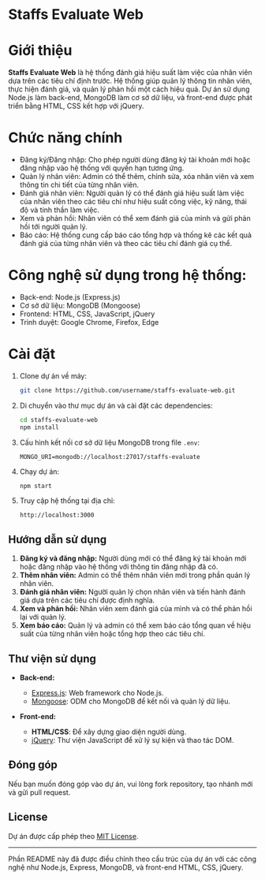 
# Staffs Evaluate Web

# Giới thiệu

**Staffs Evaluate Web** là hệ thống đánh giá hiệu suất làm việc của nhân viên dựa trên các tiêu chí định trước. Hệ thống giúp quản lý thông tin nhân viên, thực hiện đánh giá, và quản lý phản hồi một cách hiệu quả. Dự án sử dụng Node.js làm back-end, MongoDB làm cơ sở dữ liệu, và front-end được phát triển bằng HTML, CSS kết hợp với jQuery.

# Chức năng chính

- Đăng ký/Đăng nhập: Cho phép người dùng đăng ký tài khoản mới hoặc đăng nhập vào hệ thống với quyền hạn tương ứng.
- Quản lý nhân viên: Admin có thể thêm, chỉnh sửa, xóa nhân viên và xem thông tin chi tiết của từng nhân viên.
- Đánh giá nhân viên: Người quản lý có thể đánh giá hiệu suất làm việc của nhân viên theo các tiêu chí như hiệu suất công việc, kỹ năng, thái độ và tinh thần làm việc.
- Xem và phản hồi: Nhân viên có thể xem đánh giá của mình và gửi phản hồi tới người quản lý.
- Báo cáo: Hệ thống cung cấp báo cáo tổng hợp và thống kê các kết quả đánh giá của từng nhân viên và theo các tiêu chí đánh giá cụ thể.

# Công nghệ sử dụng trong hệ thống:

- Bạck-end: Node.js (Express.js)
- Cơ sở dữ liệu: MongoDB (Mongoose)
- Frontend: HTML, CSS, JavaScript, jQuery
- Trình duyệt: Google Chrome, Firefox, Edge

# Cài đặt

1. Clone dự án về máy:
   ```bash
   git clone https://github.com/username/staffs-evaluate-web.git
   ```

2. Di chuyển vào thư mục dự án và cài đặt các dependencies:
   ```bash
   cd staffs-evaluate-web
   npm install
   ```

3. Cấu hình kết nối cơ sở dữ liệu MongoDB trong file `.env`:
   ```
   MONGO_URI=mongodb://localhost:27017/staffs-evaluate
   ```

4. Chạy dự án:
   ```bash
   npm start
   ```

5. Truy cập hệ thống tại địa chỉ:
   ```
   http://localhost:3000
   ```

## Hướng dẫn sử dụng

1. **Đăng ký và đăng nhập:** Người dùng mới có thể đăng ký tài khoản mới hoặc đăng nhập vào hệ thống với thông tin đăng nhập đã có.
2. **Thêm nhân viên:** Admin có thể thêm nhân viên mới trong phần quản lý nhân viên.
3. **Đánh giá nhân viên:** Người quản lý chọn nhân viên và tiến hành đánh giá dựa trên các tiêu chí được định nghĩa.
4. **Xem và phản hồi:** Nhân viên xem đánh giá của mình và có thể phản hồi lại với quản lý.
5. **Xem báo cáo:** Quản lý và admin có thể xem báo cáo tổng quan về hiệu suất của từng nhân viên hoặc tổng hợp theo các tiêu chí.

## Thư viện sử dụng

- **Back-end:**
  - [Express.js](https://expressjs.com/): Web framework cho Node.js.
  - [Mongoose](https://mongoosejs.com/): ODM cho MongoDB để kết nối và quản lý dữ liệu.
  
- **Front-end:**
  - **HTML/CSS**: Để xây dựng giao diện người dùng.
  - [jQuery](https://jquery.com/): Thư viện JavaScript để xử lý sự kiện và thao tác DOM.

## Đóng góp

Nếu bạn muốn đóng góp vào dự án, vui lòng fork repository, tạo nhánh mới và gửi pull request.

## License

Dự án được cấp phép theo [MIT License](LICENSE).

---

Phần README này đã được điều chỉnh theo cấu trúc của dự án với các công nghệ như Node.js, Express, MongoDB, và front-end HTML, CSS, jQuery.
